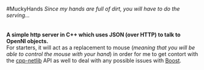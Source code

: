 #MuckyHands
_Since my hands are full of dirt, you will have to do the serving..._  
<br/><br/>
**A simple http server in C++ which uses JSON (over HTTP) to talk to OpenNI objects.**  
For starters, it will act as a replacement to mouse (_meaning that you will be able to control the mouse with your hand_) in order for me to get contort with the [cpp-netlib](http://cpp-netlib.github.com/ "cpp-netlib") API as well to deal with any possible issues with [Boost](http://www.boost.org "Boost").
